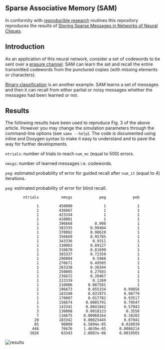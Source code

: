 ## Sparse Associative Memory (SAM)

In conformity with [reproducible research](https://en.wikipedia.org/wiki/Reproducibility#Reproducible_research) routines this repository reproduces the results of [Storing Sparse Messages in Networks of Neural Cliques](https://ieeexplore.ieee.org/document/6658945/?reload=true&arnumber=6658945).


## Introduction
As an application of this neural network, consider a set of codewords to be sent over a [erasure channel](https://en.wikipedia.org/wiki/Erasure_channel).
SAM can learn the set and recall the entire transmitted codewords from the punctured copies (with missing elements or characters).

[Binary classification](https://en.wikipedia.org/wiki/Binary_classification) is an another example. SAM learns a set of messages and then
it can recall from either partial or noisy messages whether the messages had been learned or not.

## Results

The following results have been used to reproduce Fig. 3 of the above article.
However you may change the simulation parameters through the command-line options (see ```samx --help```).
The code is documented using inline and Doxygen syntax to make it easy to understand and to pave the way
for further developments.

```ntrials```: number of trials to reach ```num_mc``` (equal to 500) errors.

```nmsgs```: number of learned messages i.e. codewords.

```peg```: estimated probability of error for guided recall after ```num_it``` (equal to 4) iterations.

```peg```: estimated probability of error for blind recall.

```
        ntrials          nmsgs            peg            peb

              1         450000              1              1
              1         436667              1              1
              1         423334              1              1
              1         410001              1              1
              1         396668          0.998              1
              1         383335        0.99404              1
              1         370002        0.98619              1
              1         356669        0.95785              1
              1         343336         0.9311              1
              1         330003        0.89127              1
              1         316670        0.81699              1
              1         303337        0.72359              1
              1         290004         0.5988              1
              1         276671        0.49505              1
              1         263338        0.38344              1
              1         250005        0.27503              1
              1         236672        0.20467              1
              1         223339         0.1269              1
              1         210006       0.087581              1
              1         196673       0.055334        0.99856
              1         183340       0.031975        0.98779
              1         170007       0.017782        0.93517
              1         156674      0.0085791        0.79547
              1         143341      0.0041042        0.57943
              3         130008      0.0018123         0.3556
              7         116675     0.00068164        0.18202
             20         103342     0.00025445        0.07941
             85          90009     6.5894e-05       0.028939
            446          76676     1.4639e-05      0.0086214
           3026          63343     2.6087e-06      0.0019565
```
![results](results.png)
